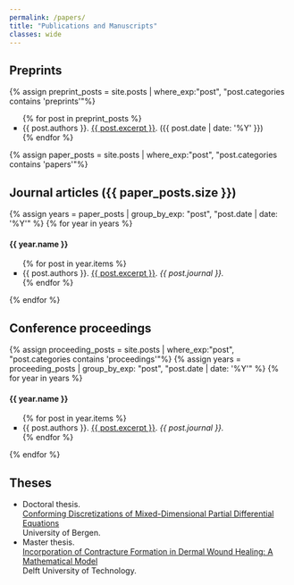 ```yaml
---
permalink: /papers/
title: "Publications and Manuscripts"
classes: wide
---
```


<h2> Preprints </h2>
{% assign preprint_posts = site.posts | where_exp:"post", "post.categories contains 'preprints'"%}

<ul style="list-style-type:square">
  {% for post in preprint_posts %}
    <li>
      {{ post.authors }}. 
      <a href='{{ post.url }}'>{{ post.excerpt }}</a>.
      ({{ post.date | date: '%Y' }})
    </li>
  {% endfor %}
</ul>


{% assign paper_posts = site.posts | where_exp:"post", "post.categories contains 'papers'"%}

<h2> Journal articles ({{ paper_posts.size }}) </h2>

{% assign years = paper_posts
   | group_by_exp: "post", "post.date | date: '%Y'"
%}
{% for year in years %}
  <h4>{{ year.name }}</h4>

  <ul style="list-style-type:square">
    {% for post in year.items %}
      <li>
        {{ post.authors }}. 
        <a href='{{ post.url }}'>{{ post.excerpt }}</a>.
        <em>{{ post.journal }}.</em>
      </li>
    {% endfor %}
  </ul>
{% endfor %}

<h2> Conference proceedings </h2>

{% assign proceeding_posts = site.posts | where_exp:"post", "post.categories contains 'proceedings'"%}
{% assign years = proceeding_posts
   | group_by_exp: "post", "post.date | date: '%Y'"
%}
{% for year in years %}
  <h4>{{ year.name }}</h4>

  <ul style="list-style-type:square">
    {% for post in year.items %}
      <li>
        {{ post.authors }}. 
        <a href='{{ post.url }}'>{{ post.excerpt }}</a>.
        <em>{{ post.journal }}.</em>
      </li>
    {% endfor %}
  </ul>
{% endfor %} 

<h2> Theses </h2>

- Doctoral thesis. \
    [Conforming Discretizations of Mixed-Dimensional Partial Differential Equations](https://bora.uib.no/bora-xmlui/handle/1956/18159)\
    University of Bergen.
- Master thesis. \
    [Incorporation of Contracture Formation in Dermal Wound Healing: A Mathematical Model](https://repository.tudelft.nl/islandora/object/uuid:fd95b7e1-5509-455b-9bca-febbafba72a0)\
    Delft University of Technology.
